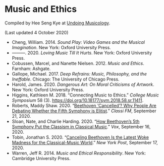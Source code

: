 # Music and Ethics

Compiled by Hee Seng Kye at [Undoing Musicology](https://undoingmusicology.com).

(Last updated 4 October 2020)

* Cheng, William. 2014. *Sound Play: Video Games and the Musical Imagination*. New York: Oxford University Press.
* ———. 2020. *Loving Music Till It Hurts*. New York: Oxford University Press.
* Cobussen, Marcel, and Nanette Nielsen. 2012. *Music and Ethics*. Farnham: Ashgate.
* Gallope, Michael. 2017. *Deep Refrains: Music, Philosophy, and the Ineffable*. Chicago: The University of Chicago Press.
* Harold, James. 2020. *Dangerous Art: On Moral Criticisms of Artwork*. New York: Oxford University Press.
* Higgins, Kathleen M. 2018. “Connecting Music to Ethics.” *College Music Symposium* 58 (3). https://doi.org/10.18177/sym.2018.58.sr.11411.
* Roberts, Maddy Shaw. 2020. “[Beethoven ‘Cancelled’? Why People Are Debating Whether the Fifth Symphony is Elitist](https://www.classicfm.com/composers/beethoven/composer-cancelled-fifth-symphony-elitist-vox-debate/).” *Classi FM*, September 21, 2020.
* Sloan, Nate, and Charlie Harding. 2020. “[How Beethoven’s 5th Symphony Put the Classism in Classical Music](https://www.vox.com/switched-on-pop/21437085/beethoven-5th-symphony-elitist-classism-switched-on-pop).” *Vox*, September 16, 2020.
* Tobin, Jonathan S. 2020. “[Canceling Beethoven Is the Latest Woke Madness for the Classical-Music World](https://nypost.com/2020/09/17/canceling-beethoven-is-the-latest-woke-madness-for-the-classical-music-world/).” *New York Post*, September 17, 2020.
* Warren, Jeff R. 2014. *Music and Ethical Responsibility*. New York: Cambridge University Press.